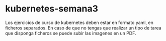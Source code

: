 # kubernetes-semana3

Los ejercicios de curso de kubernetes deben estar en formato yaml, en ficheros separados.
En caso de que no tengas que realizar un tipo de tarea que disponga ficheros se puede subir las imagenes en un PDF.
